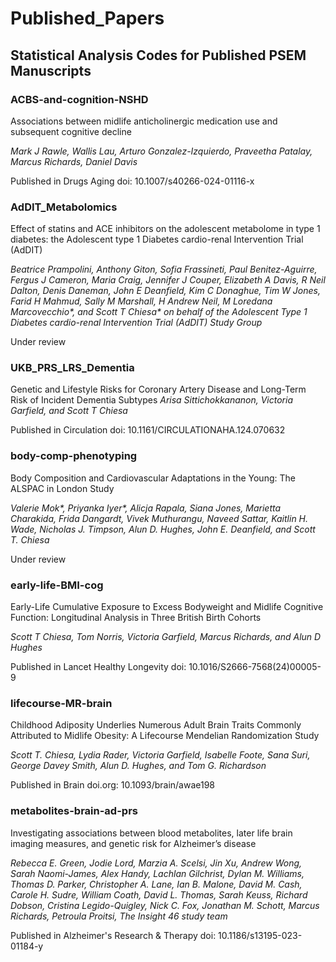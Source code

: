 # Published_Papers


## Statistical Analysis Codes for Published PSEM Manuscripts

### ACBS-and-cognition-NSHD

Associations between midlife anticholinergic medication use and subsequent cognitive decline

_Mark J Rawle, Wallis Lau, Arturo Gonzalez-Izquierdo, Praveetha Patalay, Marcus Richards, Daniel Davis_

Published in Drugs Aging 
doi: 10.1007/s40266-024-01116-x

### AdDIT_Metabolomics

Effect of statins and ACE inhibitors on the adolescent metabolome in type 1 diabetes: the Adolescent type 1 Diabetes cardio-renal Intervention Trial (AdDIT)

_Beatrice Prampolini, Anthony Giton, Sofia Frassineti, Paul Benitez-Aguirre, Fergus J Cameron, Maria Craig, Jennifer J Couper, Elizabeth A Davis, R Neil Dalton, Denis Daneman, John E Deanfield, Kim C Donaghue, Tim W Jones, Farid H Mahmud, Sally M Marshall, H Andrew Neil, M Loredana Marcovecchio*, and Scott T Chiesa* on behalf of the Adolescent Type 1 Diabetes cardio-renal Intervention Trial (AdDIT) Study Group_

Under review

### UKB_PRS_LRS_Dementia

Genetic and Lifestyle Risks for Coronary Artery Disease and Long-Term Risk of Incident Dementia Subtypes
_Arisa Sittichokkananon, Victoria Garfield, and Scott T Chiesa_

Published in Circulation
doi: 10.1161/CIRCULATIONAHA.124.070632

### body-comp-phenotyping

Body Composition and Cardiovascular Adaptations in the Young: The ALSPAC in London Study

_Valerie Mok*, Priyanka Iyer*, Alicja Rapala, Siana Jones, Marietta Charakida, Frida Dangardt, Vivek Muthurangu, Naveed Sattar, Kaitlin H. Wade, Nicholas J. Timpson, Alun D. Hughes, John E. Deanfield, and Scott T. Chiesa_

Under review

### early-life-BMI-cog

Early-Life Cumulative Exposure to Excess Bodyweight and Midlife Cognitive Function: Longitudinal Analysis in Three British Birth Cohorts

_Scott T Chiesa, Tom Norris, Victoria Garfield, Marcus Richards, and Alun D Hughes_

Published in Lancet Healthy Longevity
doi: 10.1016/S2666-7568(24)00005-9

### lifecourse-MR-brain

Childhood Adiposity Underlies Numerous Adult Brain Traits Commonly Attributed to Midlife Obesity: A Lifecourse Mendelian Randomization Study

_Scott T. Chiesa, Lydia Rader, Victoria Garfield, Isabelle Foote, Sana Suri, George Davey Smith, Alun D. Hughes, and Tom G. Richardson_

Published in Brain
doi.org: 10.1093/brain/awae198

### metabolites-brain-ad-prs

Investigating associations between blood metabolites, later life brain imaging measures, and genetic risk for Alzheimer’s disease

_Rebecca E. Green, Jodie Lord, Marzia A. Scelsi, Jin Xu, Andrew Wong, Sarah Naomi-James, Alex Handy, Lachlan Gilchrist, Dylan M. Williams, Thomas D. Parker, Christopher A. Lane, Ian B. Malone, David M. Cash, Carole H. Sudre, William Coath, David L. Thomas, Sarah Keuss, Richard Dobson, Cristina Legido-Quigley, Nick C. Fox, Jonathan M. Schott, Marcus Richards, Petroula Proitsi, The Insight 46 study team_

Published in Alzheimer's Research & Therapy
doi: 10.1186/s13195-023-01184-y
